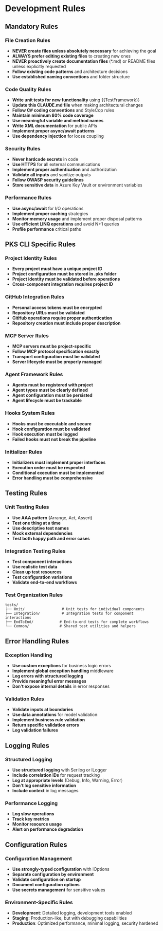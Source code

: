 # Development Rules

## Mandatory Rules

### File Creation Rules
- **NEVER create files unless absolutely necessary** for achieving the goal
- **ALWAYS prefer editing existing files** to creating new ones
- **NEVER proactively create documentation files** (*.md) or README files unless explicitly requested
- **Follow existing code patterns** and architecture decisions
- **Use established naming conventions** and folder structure

### Code Quality Rules
- **Write unit tests for new functionality** using {{TestFramework}}
- **Update this CLAUDE.md file** when making architectural changes
- **Follow C# coding conventions** and StyleCop rules
- **Maintain minimum 80% code coverage**
- **Use meaningful variable and method names**
- **Write XML documentation** for public APIs
- **Implement proper async/await patterns**
- **Use dependency injection** for loose coupling

### Security Rules
- **Never hardcode secrets** in code
- **Use HTTPS** for all external communications
- **Implement proper authentication** and authorization
- **Validate all inputs** and sanitize outputs
- **Follow OWASP security guidelines**
- **Store sensitive data** in Azure Key Vault or environment variables

### Performance Rules
- **Use async/await** for I/O operations
- **Implement proper caching** strategies
- **Monitor memory usage** and implement proper disposal patterns
- **Use efficient LINQ operations** and avoid N+1 queries
- **Profile performance** critical paths

## PKS CLI Specific Rules

### Project Identity Rules
- **Every project must have a unique project ID**
- **Project configuration must be stored in .pks folder**
- **Project identity must be validated before operations**
- **Cross-component integration requires project ID**

### GitHub Integration Rules
- **Personal access tokens must be encrypted**
- **Repository URLs must be validated**
- **GitHub operations require proper authentication**
- **Repository creation must include proper description**

### MCP Server Rules
- **MCP servers must be project-specific**
- **Follow MCP protocol specification exactly**
- **Transport configuration must be validated**
- **Server lifecycle must be properly managed**

### Agent Framework Rules
- **Agents must be registered with project**
- **Agent types must be clearly defined**
- **Agent configuration must be persisted**
- **Agent lifecycle must be trackable**

### Hooks System Rules
- **Hooks must be executable and secure**
- **Hook configuration must be validated**
- **Hook execution must be logged**
- **Failed hooks must not break the pipeline**

### Initializer Rules
- **Initializers must implement proper interfaces**
- **Execution order must be respected**
- **Conditional execution must be implemented**
- **Error handling must be comprehensive**

## Testing Rules

### Unit Testing Rules
- **Use AAA pattern** (Arrange, Act, Assert)
- **Test one thing at a time**
- **Use descriptive test names**
- **Mock external dependencies**
- **Test both happy path and error cases**

### Integration Testing Rules
- **Test component interactions**
- **Use realistic test data**
- **Clean up test resources**
- **Test configuration variations**
- **Validate end-to-end workflows**

### Test Organization Rules
```
tests/
├── Unit/                 # Unit tests for individual components
├── Integration/          # Integration tests for component interactions
├── EndToEnd/            # End-to-end tests for complete workflows
└── Common/              # Shared test utilities and helpers
```

## Error Handling Rules

### Exception Handling
- **Use custom exceptions** for business logic errors
- **Implement global exception handling** middleware
- **Log errors with structured logging**
- **Provide meaningful error messages**
- **Don't expose internal details** in error responses

### Validation Rules
- **Validate inputs at boundaries**
- **Use data annotations** for model validation
- **Implement business rule validation**
- **Return specific validation errors**
- **Log validation failures**

## Logging Rules

### Structured Logging
- **Use structured logging** with Serilog or ILogger
- **Include correlation IDs** for request tracking
- **Log at appropriate levels** (Debug, Info, Warning, Error)
- **Don't log sensitive information**
- **Include context** in log messages

### Performance Logging
- **Log slow operations**
- **Track key metrics**
- **Monitor resource usage**
- **Alert on performance degradation**

## Configuration Rules

### Configuration Management
- **Use strongly-typed configuration** with IOptions<T>
- **Separate configuration by environment**
- **Validate configuration on startup**
- **Document configuration options**
- **Use secrets management** for sensitive values

### Environment-Specific Rules
- **Development**: Detailed logging, development tools enabled
- **Staging**: Production-like, but with debugging capabilities
- **Production**: Optimized performance, minimal logging, security hardened
